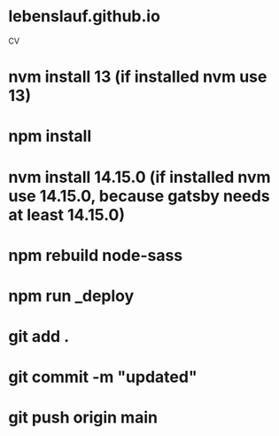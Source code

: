 # lebenslauf.github.io
CV

# nvm install 13 (if installed nvm use 13)
# npm install
# nvm install 14.15.0 (if installed nvm use 14.15.0, because gatsby needs at least 14.15.0)
# npm rebuild node-sass
# npm run _deploy
# git add .
# git commit -m "updated"
# git push origin main
